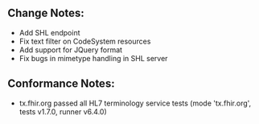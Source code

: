 ## Change Notes:

* Add SHL endpoint
* Fix text filter on CodeSystem resources
* Add support for JQuery format
* Fix bugs in mimetype handling in SHL server

## Conformance Notes:

* tx.fhir.org passed all HL7 terminology service tests (mode 'tx.fhir.org', tests v1.7.0, runner v6.4.0)